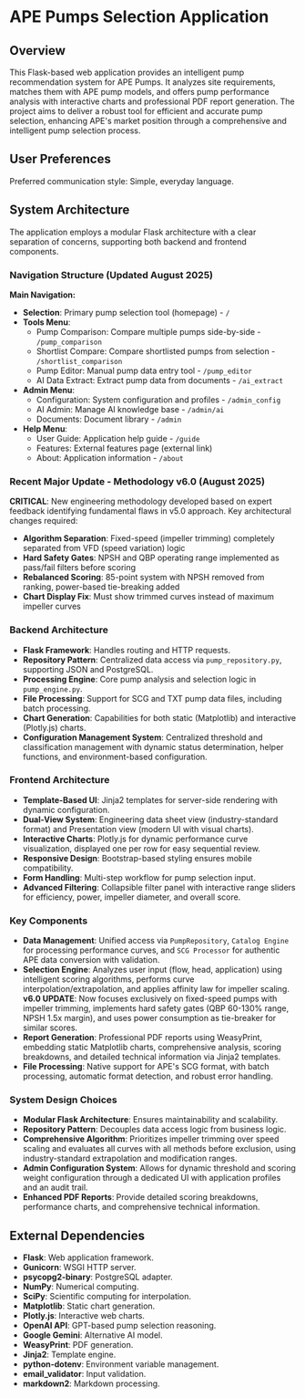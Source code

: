 # APE Pumps Selection Application

## Overview
This Flask-based web application provides an intelligent pump recommendation system for APE Pumps. It analyzes site requirements, matches them with APE pump models, and offers pump performance analysis with interactive charts and professional PDF report generation. The project aims to deliver a robust tool for efficient and accurate pump selection, enhancing APE's market position through a comprehensive and intelligent pump selection process.

## User Preferences
Preferred communication style: Simple, everyday language.

## System Architecture
The application employs a modular Flask architecture with a clear separation of concerns, supporting both backend and frontend components.

### Navigation Structure (Updated August 2025)
**Main Navigation:**
- **Selection**: Primary pump selection tool (homepage) - `/`
- **Tools Menu**: 
  - Pump Comparison: Compare multiple pumps side-by-side - `/pump_comparison`
  - Shortlist Compare: Compare shortlisted pumps from selection - `/shortlist_comparison`
  - Pump Editor: Manual pump data entry tool - `/pump_editor`
  - AI Data Extract: Extract pump data from documents - `/ai_extract`
- **Admin Menu**:
  - Configuration: System configuration and profiles - `/admin_config`
  - AI Admin: Manage AI knowledge base - `/admin/ai`
  - Documents: Document library - `/admin`
- **Help Menu**:
  - User Guide: Application help guide - `/guide`
  - Features: External features page (external link)
  - About: Application information - `/about`

### Recent Major Update - Methodology v6.0 (August 2025)
**CRITICAL**: New engineering methodology developed based on expert feedback identifying fundamental flaws in v5.0 approach. Key architectural changes required:
- **Algorithm Separation**: Fixed-speed (impeller trimming) completely separated from VFD (speed variation) logic
- **Hard Safety Gates**: NPSH and QBP operating range implemented as pass/fail filters before scoring
- **Rebalanced Scoring**: 85-point system with NPSH removed from ranking, power-based tie-breaking added
- **Chart Display Fix**: Must show trimmed curves instead of maximum impeller curves

### Backend Architecture
- **Flask Framework**: Handles routing and HTTP requests.
- **Repository Pattern**: Centralized data access via `pump_repository.py`, supporting JSON and PostgreSQL.
- **Processing Engine**: Core pump analysis and selection logic in `pump_engine.py`.
- **File Processing**: Support for SCG and TXT pump data files, including batch processing.
- **Chart Generation**: Capabilities for both static (Matplotlib) and interactive (Plotly.js) charts.
- **Configuration Management System**: Centralized threshold and classification management with dynamic status determination, helper functions, and environment-based configuration.

### Frontend Architecture
- **Template-Based UI**: Jinja2 templates for server-side rendering with dynamic configuration.
- **Dual-View System**: Engineering data sheet view (industry-standard format) and Presentation view (modern UI with visual charts).
- **Interactive Charts**: Plotly.js for dynamic performance curve visualization, displayed one per row for easy sequential review.
- **Responsive Design**: Bootstrap-based styling ensures mobile compatibility.
- **Form Handling**: Multi-step workflow for pump selection input.
- **Advanced Filtering**: Collapsible filter panel with interactive range sliders for efficiency, power, impeller diameter, and overall score.

### Key Components
- **Data Management**: Unified access via `PumpRepository`, `Catalog Engine` for processing performance curves, and `SCG Processor` for authentic APE data conversion with validation.
- **Selection Engine**: Analyzes user input (flow, head, application) using intelligent scoring algorithms, performs curve interpolation/extrapolation, and applies affinity law for impeller scaling. **v6.0 UPDATE**: Now focuses exclusively on fixed-speed pumps with impeller trimming, implements hard safety gates (QBP 60-130% range, NPSH 1.5x margin), and uses power consumption as tie-breaker for similar scores.
- **Report Generation**: Professional PDF reports using WeasyPrint, embedding static Matplotlib charts, comprehensive analysis, scoring breakdowns, and detailed technical information via Jinja2 templates.
- **File Processing**: Native support for APE's SCG format, with batch processing, automatic format detection, and robust error handling.

### System Design Choices
- **Modular Flask Architecture**: Ensures maintainability and scalability.
- **Repository Pattern**: Decouples data access logic from business logic.
- **Comprehensive Algorithm**: Prioritizes impeller trimming over speed scaling and evaluates all curves with all methods before exclusion, using industry-standard extrapolation and modification ranges.
- **Admin Configuration System**: Allows for dynamic threshold and scoring weight configuration through a dedicated UI with application profiles and an audit trail.
- **Enhanced PDF Reports**: Provide detailed scoring breakdowns, performance charts, and comprehensive technical information.

## External Dependencies
- **Flask**: Web application framework.
- **Gunicorn**: WSGI HTTP server.
- **psycopg2-binary**: PostgreSQL adapter.
- **NumPy**: Numerical computing.
- **SciPy**: Scientific computing for interpolation.
- **Matplotlib**: Static chart generation.
- **Plotly.js**: Interactive web charts.
- **OpenAI API**: GPT-based pump selection reasoning.
- **Google Gemini**: Alternative AI model.
- **WeasyPrint**: PDF generation.
- **Jinja2**: Template engine.
- **python-dotenv**: Environment variable management.
- **email_validator**: Input validation.
- **markdown2**: Markdown processing.